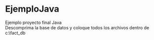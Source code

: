# EjemploJava
Ejemplo proyecto final Java  
Descomprima la base de datos y coloque todos los archivos dentro de c:\fact_db
